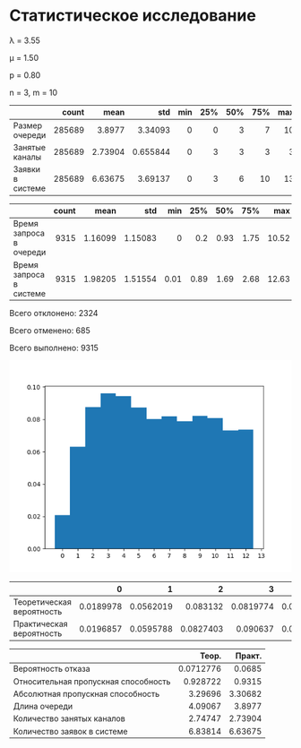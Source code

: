 # Статистическое исследование
λ = 3.55

μ = 1.50

p = 0.80

n = 3, m = 10

|                  |   count |    mean |      std |   min |   25% |   50% |   75% |   max |
|:-----------------|--------:|--------:|---------:|------:|------:|------:|------:|------:|
| Размер очереди   |  285689 | 3.8977  | 3.34093  |     0 |     0 |     3 |     7 |    10 |
| Занятые каналы   |  285689 | 2.73904 | 0.655844 |     0 |     3 |     3 |     3 |     3 |
| Заявки в системе |  285689 | 6.63675 | 3.69137  |     0 |     3 |     6 |    10 |    13 |

|                         |   count |    mean |     std |   min |   25% |   50% |   75% |   max |
|:------------------------|--------:|--------:|--------:|------:|------:|------:|------:|------:|
| Время запроса в очереди |    9315 | 1.16099 | 1.15083 |  0    |  0.2  |  0.93 |  1.75 | 10.52 |
| Время запроса в системе |    9315 | 1.98205 | 1.51554 |  0.01 |  0.89 |  1.69 |  2.68 | 12.63 |

Всего отклонено: 2324

Всего отменено: 685

Всего выполнено: 9315

![hist](hists/17122020_145502.png)

|                           |         0 |         1 |         2 |         3 |         4 |         5 |         6 |         7 |         8 |         9 |        10 |        11 |        12 |        13 |
|:--------------------------|----------:|----------:|----------:|----------:|----------:|----------:|----------:|----------:|----------:|----------:|----------:|----------:|----------:|----------:|
| Теоретическая вероятность | 0.0189978 | 0.0562019 | 0.083132  | 0.0819774 | 0.0808389 | 0.0797161 | 0.0786089 | 0.0775171 | 0.0764405 | 0.0753788 | 0.0743319 | 0.0732995 | 0.0722815 | 0.0712776 |
| Практическая вероятность  | 0.0196857 | 0.0595788 | 0.0827403 | 0.090637  | 0.0892089 | 0.0825128 | 0.0758027 | 0.0771713 | 0.0745671 | 0.0775599 | 0.0761632 | 0.0690401 | 0.0696037 | 0.0557284 |

|                                      |     Теор. |   Практ. |
|:-------------------------------------|----------:|---------:|
| Вероятность отказа                   | 0.0712776 |  0.0685  |
| Относительная пропускная способность | 0.928722  |  0.9315  |
| Абсолютная пропускная способность    | 3.29696   |  3.30682 |
| Длина очереди                        | 4.09067   |  3.8977  |
| Количество занятых каналов           | 2.74747   |  2.73904 |
| Количество заявок в системе          | 6.83814   |  6.63675 |

